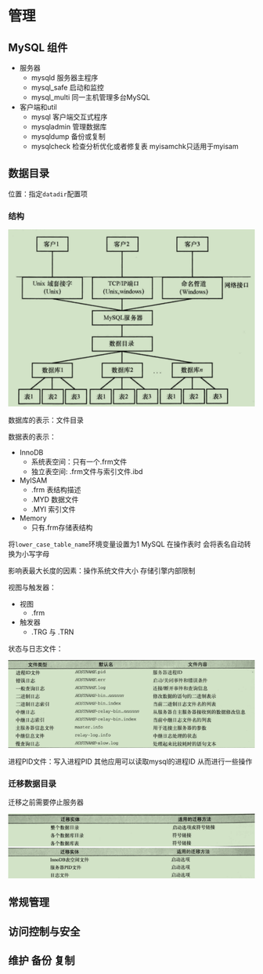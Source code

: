 # 管理

## MySQL 组件

- 服务器
  - mysqld 服务器主程序
  - mysql_safe 启动和监控
  - mysql_multi 同一主机管理多台MySQL
- 客户端和util
  - mysql 客户端交互式程序
  - mysqladmin 管理数据库
  - mysqldump 备份或复制
  - mysqlcheck 检查分析优化或者修复表 myisamchk只适用于myisam

## 数据目录

位置：指定`datadir`配置项

### 结构

![屏幕截图 2020-09-03 104442](/assets/屏幕截图%202020-09-03%20104442.png)

数据库的表示：文件目录

数据表的表示：

- InnoDB
  - 系统表空间：只有一个.frm文件
  - 独立表空间: .frm文件与索引文件.ibd
- MyISAM
  - .frm 表结构描述
  - .MYD 数据文件
  - .MYI 索引文件
- Memory
  - 只有.frm存储表结构

将`lower_case_table_name`环境变量设置为1 MySQL 在操作表时 会将表名自动转换为小写字母

影响表最大长度的因素：操作系统文件大小 存储引擎内部限制 

视图与触发器：

- 视图
  - .frm 
- 触发器
  - .TRG 与 .TRN

状态与日志文件：

![屏幕截图 2020-09-03 111412](/assets/屏幕截图%202020-09-03%20111412.png)

进程PID文件：写入进程PID 其他应用可以读取mysql的进程ID 从而进行一些操作

### 迁移数据目录

迁移之前需要停止服务器

![屏幕截图 2020-09-03 112419](/assets/屏幕截图%202020-09-03%20112419.png)
![屏幕截图 2020-09-03 112433](/assets/屏幕截图%202020-09-03%20112433.png)

## 常规管理

## 访问控制与安全

## 维护 备份 复制
